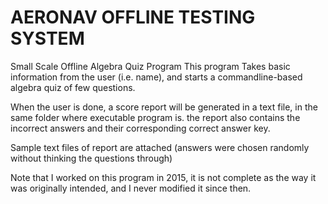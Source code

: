 # AERONAV OFFLINE TESTING SYSTEM 
Small Scale Offline Algebra Quiz Program
This program Takes basic information from the user (i.e. name), and starts a commandline-based algebra quiz of few questions.

When the user is done, a score report will be generated in a text file, in the same folder where executable program is. the report also contains the incorrect answers and their corresponding correct answer key.

Sample text files of report are attached (answers were chosen randomly without thinking the questions through)

Note that I worked on this program in 2015, it is not complete as the way it was originally intended, and I never modified it since then.
